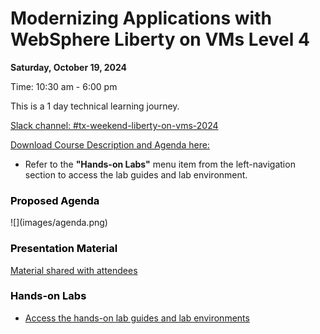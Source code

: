 # Modernizing Applications with WebSphere Liberty on VMs Level 4

<!--
![](images/bcbs-sc.png)
-->

**Saturday, October 19, 2024** 

Time: 10:30 am - 6:00 pm 

This is a 1 day technical learning journey.  

[Slack channel: #tx-weekend-liberty-on-vms-2024](https://ibm.enterprise.slack.com/archives/C07GGS01Q93)

[Download Course Description and Agenda here:](https://ibm.box.com/s/476krxn897gy0wtnhm4cumf6bvmoduuz) 
  
  - Refer to the **"Hands-on Labs"** menu item from the left-navigation section to access the lab guides and lab environment. 
   

  
<h3 style="color:black">Proposed Agenda</h3>
![](images/agenda.png)



<h3 style="color:black">Presentation Material</h3>

[Material shared with attendees](https://ibm.box.com/v/Liberty-L4-Share)


<h3 style="color:black">Hands-on Labs</h3>


  - [Access the hands-on lab guides and lab environments](./day1.md)  
  
  
<!-- 
  - [How to access the lab environment](./lab-env.md) 
-->


